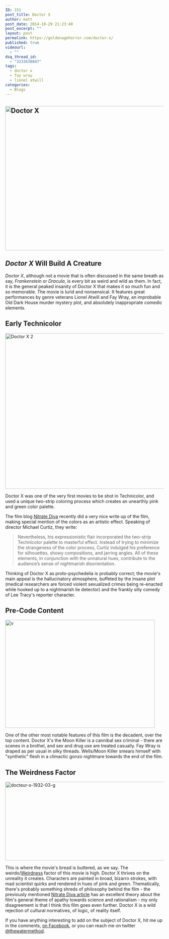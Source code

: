 ```yaml
---
ID: 151
post_title: Doctor X
author: matt
post_date: 2014-10-29 21:23:40
post_excerpt: ""
layout: post
permalink: https://goldenagehorror.com/doctor-x/
published: true
videourl:
  - ""
dsq_thread_id:
  - "3233638847"
tags:
  - doctor x
  - fay wray
  - lionel atwill
categories:
  - Blogs
---
```

<h2><img class="alignnone size-large wp-image-153" src="http://goldenagehorror.com/wp-content/uploads/2014/10/Doctor-X-1024x694.jpg" alt="Doctor X" width="676" height="458" /></h2>
<h2><em>Doctor X</em> Will Build A Creature</h2>
<em>Doctor X</em>, although not a movie that is often discussed in the same breath as say, <em>Frankenstein</em> or <em>Dracula</em>, is every bit as weird and wild as them. In fact, it is the general peaked insanity of Doctor X that makes it so much fun and so memorable. The movie is lurid and nonsensical. It features great performances by genre veterans Lionel Atwill and Fay Wray, an improbable Old Dark House murder mystery plot, and absolutely inappropriate comedic elements.

<!--more-->
<h2>Early Technicolor</h2>
<img class="alignnone size-full wp-image-154" src="http://goldenagehorror.com/wp-content/uploads/2014/10/Doctor-X-2.jpg" alt="Doctor X 2" width="640" height="494" />

Doctor X was one of the very first movies to be shot in Technicolor, and used a unique two-strip coloring process which creates an unearthly pink and green color palette.

The film blog <a href="https://nitratediva.wordpress.com/2014/10/19/doctor-x-1932/">Nitrate Diva</a> recently did a very nice write up of the film, making special mention of the colors as an artistic effect. Speaking of director Michael Curtiz, they write:
<blockquote>Nevertheless, his expressionistic flair incorporated the two-strip Technicolor palette to masterful effect. Instead of trying to minimize the strangeness of the color process, Curtiz indulged his preference for silhouettes, showy compositions, and jarring angles. All of these elements, in conjunction with the unnatural hues, contribute to the audience’s sense of nightmarish disorientation.</blockquote>
Thinking of Doctor X as proto-psychedelia is probably correct; the movie's main appeal is the hallucinatory atmosphere, buffeted by the insane plot (medical researchers are forced violent sexualized crimes being re-enacted while hooked up to a nightmarish lie detector) and the frankly silly comedy of Lee Tracy's reporter character.
<h2>Pre-Code Content</h2>
<img class="alignnone size-full wp-image-155" src="http://goldenagehorror.com/wp-content/uploads/2014/10/anigif_enhanced-23531-1410901405-15.gif" alt="v" width="475" height="343" />

One of the other most notable features of this film is the decadent, over the top content. Doctor X's the Moon Killer is a cannibal sex criminal - there are scenes in a brothel, and sex and drug use are treated casually. Fay Wray is draped as per usual in silky threads. Wells/Moon Killer smears himself with "synthetic" flesh in a climactic gonzo nightmare towards the end of the film.
<h2>The Weirdness Factor</h2>
<img class="alignnone size-full wp-image-156" src="http://goldenagehorror.com/wp-content/uploads/2014/10/docteur-x-1932-03-g.jpg" alt="docteur-x-1932-03-g" width="594" height="250" />

This is where the movie's bread is buttered, as we say. The weirdo/<a title="“Capital W” Weirdness" href="http://goldenagehorror.com/capital-w-weirdness/">Weirdness</a> factor of this movie is high. Doctor X thrives on the unreality it creates. Characters are painted in broad, bizarro strokes, with mad scientist quirks and rendered in hues of pink and green. Thematically, there's probably something shreds of philosophy behind the film - the previously mentioned <a href="https://nitratediva.wordpress.com/2014/10/19/doctor-x-1932/">Nitrate Diva article</a> has an excellent theory about the film's general theme of apathy towards science and rationalism - my only disagreement is that I think this film goes even further. Doctor X is a wild rejection of cultural normatives, of logic, of reality itself.

If you have anything interesting to add on the subject of Doctor X, hit me up in the comments, <a href="https://www.facebook.com/AllGodlessHere">on Facebook</a>, or you can reach me on twitter <a href="https://twitter.com/thewatermethod">@thewatermethod</a>.